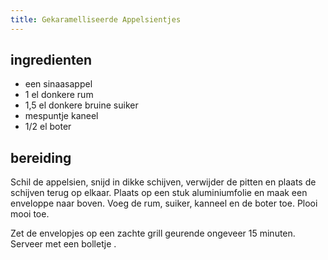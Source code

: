 ```yaml
---
title: Gekaramelliseerde Appelsientjes
---
```


## ingredienten

* een sinaasappel
* 1 el donkere rum
* 1,5 el donkere bruine suiker
* mespuntje kaneel
* 1/2 el boter

## bereiding

Schil de appelsien, snijd in dikke schijven, verwijder de pitten en plaats de schijven terug op elkaar. Plaats op een stuk aluminiumfolie en maak een enveloppe naar boven. Voeg de rum, suiker, kanneel en de boter toe. Plooi mooi toe.

Zet de envelopjes op een zachte grill geurende ongeveer 15 minuten. Serveer met een bolletje .

